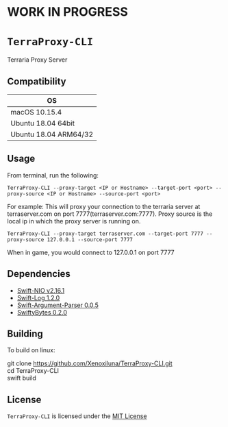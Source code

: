 # WORK IN PROGRESS
# `TerraProxy-CLI`
  Terraria Proxy Server

## Compatibility
| OS |
|---|
| macOS 10.15.4 |
| Ubuntu 18.04 64bit |
| Ubuntu 18.04 ARM64/32 |

 ## Usage
 From terminal, run the following:
 
 `TerraProxy-CLI --proxy-target <IP or Hostname> --target-port <port> --proxy-source <IP or Hostname> --source-port <port>`
 
 For example:
 This will proxy your connection to the terraria server at terraserver.com on port 7777(terraserver.com:7777). Proxy source is the local ip in which the proxy server is running on. 
 
 `TerraProxy-CLI --proxy-target terraserver.com --target-port 7777 --proxy-source 127.0.0.1 --source-port 7777`
 
 When in game, you would connect to 127.0.0.1 on port 7777
 
 ## Dependencies

- [Swift-NIO v2.16.1](https://github.com/apple/swift-nio)
- [Swift-Log 1.2.0](https://github.com/apple/swift-log)
- [Swift-Argument-Parser 0.0.5](https://github.com/apple/swift-argument-parser)
- [SwiftyBytes 0.2.0](https://github.com/Xenoxiluna/SwiftyBytes)

 ## Building
 To build on linux:
 
 git clone https://github.com/Xenoxiluna/TerraProxy-CLI.git<br/>
 cd TerraProxy-CLI<br/>
 swift build

 ## License

 `TerraProxy-CLI` is licensed under the [MIT License](LICENSE)
